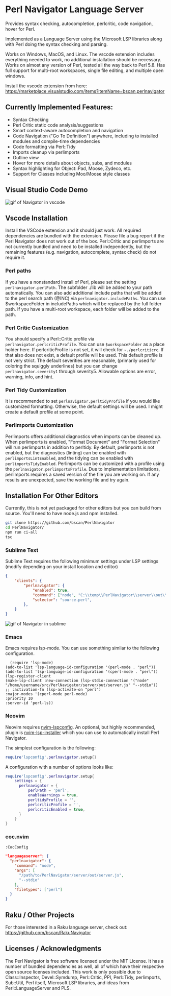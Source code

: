 
# Perl Navigator Language Server
Provides syntax checking, autocompletion, perlcritic, code navigation, hover for Perl.

Implemented as a Language Server using the Microsoft LSP libraries along with Perl doing the syntax checking and parsing.  

Works on Windows, MacOS, and Linux. The vscode extension includes everything needed to work, no additional installation should be necessary.
Works on almost any version of Perl, tested all the way back to Perl 5.8. Has full support for multi-root workspaces, single file editing, and multiple open windows.

Install the vscode extension from here: https://marketplace.visualstudio.com/items?itemName=bscan.perlnavigator 

## Currently Implemented Features:
* Syntax Checking
* Perl Critic static code analysis/suggestions
* Smart context-aware autocompletion and navigation
* Code Navigation ("Go To Definition") anywhere, including to installed modules and compile-time dependencies
* Code formatting via Perl::Tidy
* Imports cleanup via perlimports 
* Outline view
* Hover for more details about objects, subs, and modules
* Syntax highlighting for Object::Pad, Moose, Zydeco, etc.
* Support for Classes including Moo/Moose style classes

## Visual Studio Code Demo

![gif of Navigator in vscode](https://raw.githubusercontent.com/bscan/PerlNavigator/main/Demo.gif)


## Vscode Installation
Install the VSCode extension and it should just work. All required dependencies are bundled with the extension. 
Please file a bug report if the Perl Navigator does not work out of the box.
Perl::Critic and perlimports are not currently bundled and need to be installed independently, but the remaining features (e.g. navigation, autocomplete, syntax check) do not require it.


### Perl paths
If you have a nonstandard install of Perl, please set the setting `perlnavigator.perlPath`.
The subfolder ./lib will be added to your path automatically.
You can also add additional include paths that will be added to the perl search path (@INC) via `perlnavigator.includePaths`.
You can use $workspaceFolder in includePaths which will be replaced by the full folder path. If you have a multi-root workspace, each folder will be added to the path. 


### Perl Critic Customization 
You should specify a Perl::Critic profile via `perlnavigator.perlcriticProfile`. You can use `$workspaceFolder` as a place holder here. If perlcriticProfile is not set, it will check for `~./perlcriticrc`.
If that also does not exist, a default profile will be used. This default profile is not very strict.
The default severities are reasonable, (primarily used for coloring the squiggly underlines) but you can change `perlnavigator.severity1` through severity5. Allowable options are error, warning, info, and hint.

### Perl Tidy Customization
It is recommended to set `perlnavigator.perltidyProfile` if you would like customized formatting. Otherwise, the default settings will be used. I might create a default profile at some point. 

### Perlimports Customization
Perlimports offers additional diagnostics when imports can be cleaned up. When perlimports is enabled, "Format Document" and "Format Selection" will run perlimports in addition to perltidy.
By default, perlimports is not enabled, but the diagnostics (linting) can be enabled with `perlimportsLintEnabled`, and the tidying can be enabled with `perlimportsTidyEnabled`.
Perlimports can be customized with a profile using the `perlnavigator.perlimportsProfile`. 
Due to implementation limitations, perlimports requires a saved version of the file you are working on. If any results are unexpected, save the working file and try again.  

## Installation For Other Editors
Currently, this is not yet packaged for other editors but you can build from source. You'll need to have node.js and npm installed.
```sh
git clone https://github.com/bscan/PerlNavigator
cd PerlNavigator/
npm run ci-all
tsc
```

### Sublime Text
Sublime Text requires the following minimum settings under LSP settings (modify depending on your install location and editor)
```json
{
    "clients": {
        "perlnavigator": {
            "enabled": true,
            "command": ["node", "C:\\temp\\PerlNavigator\\server\\out\\server.js","--stdio"],
            "selector": "source.perl",
        },
    }
}
```

![gif of Navigator in sublime](https://raw.githubusercontent.com/bscan/PerlNavigator/main/images/Sublime.gif)

### Emacs
Emacs requires lsp-mode. You can use something similar to the following configuration. 
```
  (require 'lsp-mode)
(add-to-list 'lsp-language-id-configuration '(perl-mode . "perl"))
(add-to-list 'lsp-language-id-configuration '(cperl-mode . "perl"))
(lsp-register-client
(make-lsp-client :new-connection (lsp-stdio-connection '("node" "/home/username/src/PerlNavigator/server/out/server.js" "--stdio"))
;; :activation-fn (lsp-activate-on "perl")
:major-modes '(cperl-mode perl-mode)
:priority 10
:server-id 'perl-ls))
```

### Neovim
Neovim requires [nvim-lspconfig](https://github.com/neovim/nvim-lspconfig). An optional, but highly recommended,
plugin is [nvim-lsp-installer](https://github.com/williamboman/nvim-lsp-installer) which you can use to automatically
install Perl Navigator.

The simplest configuration is the following:
```lua
require'lspconfig'.perlnavigator.setup{}
```
A configuration with a number of options looks like:
```lua
require'lspconfig'.perlnavigator.setup{
    settings = {
      perlnavigator = {
          perlPath = 'perl',
          enableWarnings = true,
          perltidyProfile = '',
          perlcriticProfile = '',
          perlcriticEnabled = true,
      }
    }
}
```

### coc.nvim

`:CocConfig`

```json
"languageserver": {
  "perlnavigator": {
    "command": "node",
    "args": [
      "/path/to/PerlNavigator/server/out/server.js",
      "--stdio"
    ],
    "filetypes": ["perl"]
  }
}
```

## Raku / Other Projects
For those interested in a Raku language server, check out: https://github.com/bscan/RakuNavigator

## Licenses / Acknowledgments
The Perl Navigator is free software licensed under the MIT License. It has a number of bundled dependencies as well, all of which have their respective open source licenses included.
This work is only possible due to Class::Inspector, Devel::Symdump, Perl::Critic, PPI, Perl::Tidy, perlimports, Sub::Util, Perl itself, Microsoft LSP libraries, and ideas from Perl::LanguageServer and PLS.
